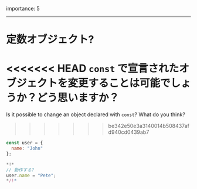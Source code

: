 importance: 5

---

# 定数オブジェクト?

<<<<<<< HEAD
`const` で宣言されたオブジェクトを変更することは可能でしょうか？どう思いますか？
=======
Is it possible to change an object declared with `const`? What do you think?
>>>>>>> be342e50e3a3140014b508437afd940cd0439ab7

```js
const user = {
  name: "John"
};

*!*
// 動作する?
user.name = "Pete";
*/!*
```

